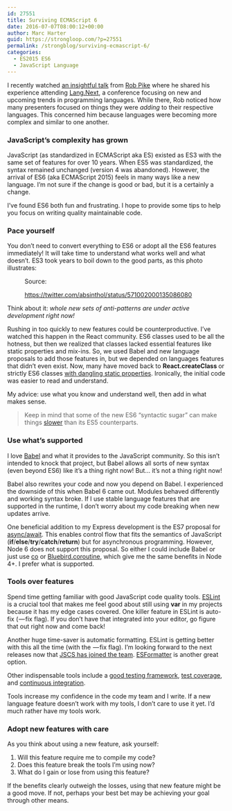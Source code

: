 ```yaml
---
id: 27551
title: Surviving ECMAScript 6
date: 2016-07-07T08:00:12+00:00
author: Marc Harter
guid: https://strongloop.com/?p=27551
permalink: /strongblog/surviving-ecmascript-6/
categories:
  - ES2015 ES6
  - JavaScript Language
---
```

I recently watched <a href="http://www.thedotpost.com/2015/11/rob-pike-simplicity-is-complicated" rel="nofollow">an insightful talk</a> from <a href="https://en.wikipedia.org/wiki/Rob_Pike" rel="nofollow">Rob Pike</a> where he shared his experience attending <a href="https://channel9.msdn.com/events/lang-next" rel="nofollow">Lang.Next</a>, a conference focusing on new and upcoming trends in programming languages. While there, Rob noticed how many presenters focused on things they were <em class="markup--em markup--p-em">adding</em> to their respective languages. This concerned him because languages were becoming more complex and similar to one another.<!--more-->

### JavaScript’s complexity has grown 

<p id="a5f3" class="graf--p graf-after--h4">
  JavaScript (as standardized in ECMAScript aka ES) existed as ES3 with the same set of features for over 10 years. When ES5 was standardized, the syntax remained unchanged (version 4 was abandoned). However, the arrival of ES6 (aka ECMAScript 2015) feels in many ways like a new language. I&#8217;m not sure if the change is good or bad, but it is a certainly a change.
</p>

<p id="e2db" class="graf--p graf-after--p">
  I’ve found ES6 both fun and frustrating. I hope to provide some tips to help you focus on writing quality maintainable code.
</p>

### Pace yourself 

<p id="d526" class="graf--p graf-after--h4">
  You don’t need to convert everything to ES6 or adopt all the ES6 features immediately! It will take time to understand what works well and what doesn’t. ES3 took years to boil down to the good parts, as this photo illustrates:
</p><figure id="2de1" class="graf--figure graf-after--p"> 

<div class="aspectRatioPlaceholder is-locked">
  <div class="progressiveMedia js-progressiveMedia graf-image is-canvasLoaded is-imageLoaded">
    <img class="progressiveMedia-image js-progressiveMedia-image" src="https://cdn-images-1.medium.com/max/800/1*O5c7M-jeJ8Ht_oeEIh1IAg.jpeg" alt="" />
  </div>
</div><figcaption class="imageCaption">Source: 

<a class="markup--anchor markup--figure-anchor" href="https://twitter.com/absinthol/status/571002000135086080" rel="nofollow">https://twitter.com/absinthol/status/571002000135086080</a></figcaption> </figure> 

<p id="1b23" class="graf--p graf-after--figure">
  Think about it: <em class="markup--em markup--p-em">whole new sets of anti-patterns are under active development right now!</em>
</p>

<p id="59f1" class="graf--p graf-after--p">
  Rushing in too quickly to new features could be counterproductive. I’ve watched this happen in the React community. ES6 classes used to be all the hotness, but then we realized that classes lacked essential features like static properties and mix-ins. So, we used Babel and new language proposals to add those features in, but we depended on languages features that didn’t even exist. Now, many have moved back to <strong class="markup--strong markup--p-strong">React.createClass </strong>or strictly ES6 classes <a class="markup--anchor markup--p-anchor" href="https://github.com/reactjs/react-redux/blob/c20ae482a274dd2002b7814dd46ac503efb300ec/src/components/Provider.js#L47" rel="nofollow">with dangling static properties</a>. Ironically, the initial code was easier to read and understand.
</p>

<p id="1ff0" class="graf--p graf-after--p">
  My advice: use what you know and understand well, then add in what makes sense.
</p>

<blockquote id="797f" class="graf--blockquote graf-after--p">
  <p>
    Keep in mind that some of the new ES6 &#8220;syntactic sugar&#8221; can make things <a class="markup--anchor markup--blockquote-anchor" href="https://kpdecker.github.io/six-speed/" rel="nofollow">slower</a> than its ES5 counterparts.
  </p>
</blockquote>

### Use what’s supported 

<p id="47b1" class="graf--p graf-after--h4">
  I love <a class="markup--anchor markup--p-anchor" href="https://babeljs.io/" rel="nofollow">Babel</a> and what it provides to the JavaScript community. So this isn’t intended to knock that project, but Babel allows all sorts of new syntax (even beyond ES6) like it&#8217;s a thing right now! But… it’s not a thing right now!
</p>

<p id="1c3a" class="graf--p graf-after--p">
  Babel also rewrites your code and now you depend on Babel. I experienced the downside of this when Babel 6 came out. Modules behaved differently and working syntax broke. If I use stable language features that are supported in the runtime, I don’t worry about my code breaking when new updates arrive.
</p>

<p id="9af5" class="graf--p graf-after--p">
  One beneficial addition to my Express development is the ES7 proposal for <a class="markup--anchor markup--p-anchor" href="https://github.com/tc39/ecmascript-asyncawait" rel="nofollow">async/await</a>. This enables control flow that fits the semantics of JavaScript (<strong>if</strong>/<strong>else</strong>/<strong>try</strong>/<strong>catch</strong>/<strong>return</strong>) but for asynchronous programming. However, Node 6 does not support this proposal. So either I could include Babel or just use <a class="markup--anchor markup--p-anchor" href="https://www.npmjs.com/package/co" rel="nofollow">co</a> or <a class="markup--anchor markup--p-anchor" href="http://bluebirdjs.com/docs/api/promise.coroutine.html" rel="nofollow">Bluebird.coroutine</a>, which give me the same benefits in Node 4+. I prefer what is supported.
</p>

### Tools over features 

<p id="7e42" class="graf--p graf-after--h4">
  Spend time getting familiar with good JavaScript code quality tools. <a class="markup--anchor markup--p-anchor" href="http://eslint.org/" rel="nofollow">ESLint</a> is a crucial tool that makes me feel good about still using <strong class="markup--strong markup--p-strong">var</strong> in my projects because it has my edge cases covered. One killer feature in ESLint is auto-fix ( — fix flag). If you don’t have that integrated into your editor, go figure that out right now and come back!
</p>

<p id="0ce2" class="graf--p graf-after--p">
  Another huge time-saver is automatic formatting. ESLint is getting better with this all the time (with the  — fix flag). I’m looking forward to the next releases now that <a class="markup--anchor markup--p-anchor" href="http://jscs.info/" rel="nofollow">JSCS has joined the team</a>. <a class="markup--anchor markup--p-anchor" href="https://github.com/millermedeiros/esformatter" rel="nofollow">ESFormatter</a> is another great option.
</p>

<p id="3aef" class="graf--p graf-after--p">
  Other indispensable tools include a <a class="markup--anchor markup--p-anchor" href="https://github.com/substack/tape" rel="nofollow">good testing framework</a>, <a class="markup--anchor markup--p-anchor" href="https://github.com/gotwarlost/istanbul" rel="nofollow">test coverage</a>, and <a class="markup--anchor markup--p-anchor" href="https://strongloop.com/strongblog/roll-your-own-node-js-ci-server-with-jenkins-part-1/" rel="nofollow">continuous integration</a>.
</p>

<p id="b280" class="graf--p graf-after--p">
  Tools increase my confidence in the code my team and I write. If a new language feature doesn’t work with my tools, I don’t care to use it yet. I’d much rather have my tools work.
</p>

### <strong class="markup--strong markup--h4-strong">Adopt new features with care</strong> 

<p id="7ca9" class="graf--p graf-after--h4">
  As you think about using a new feature, ask yourself:
</p>

<ol class="postList">
  <li id="3880" class="graf--li graf-after--p">
    Will this feature require me to compile my code?
  </li>
  <li id="c232" class="graf--li graf-after--li">
    Does this feature break the tools I’m using now?
  </li>
  <li id="b309" class="graf--li graf-after--li">
    What do I gain or lose from using this feature?
  </li>
</ol>

<p class="graf--p">
  If the benefits clearly outweigh the losses, using that new feature might be a good move. If not, perhaps your best bet may be achieving your goal through other means.
</p>
